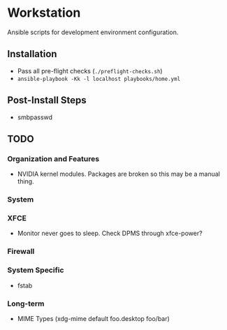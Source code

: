 Workstation
===========

Ansible scripts for development environment configuration.

## Installation
* Pass all pre-flight checks (```./preflight-checks.sh```)
* ``ansible-playbook -Kk -l localhost playbooks/home.yml``

## Post-Install Steps
* smbpasswd

## TODO
### Organization and Features
* NVIDIA kernel modules. Packages are broken so this may be a manual thing.

### System

### XFCE
* Monitor never goes to sleep. Check DPMS through xfce-power?

### Firewall

### System Specific
* fstab

### Long-term
* MIME Types (xdg-mime default foo.desktop foo/bar)
